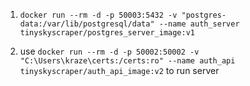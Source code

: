 1. `docker run --rm -d -p 50003:5432 -v "postgres-data:/var/lib/postgresql/data" --name auth_server tinyskyscraper/postgres_server_image:v1`

2. use `docker run --rm -d -p 50002:50002 -v "C:\Users\kraze\certs:/certs:ro" --name auth_api tinyskyscraper/auth_api_image:v2` to run server
